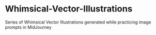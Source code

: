 # Whimsical-Vector-Illustrations
Series of Whimsical Vector Illustrations generated while practicing image prompts in MidJourney
